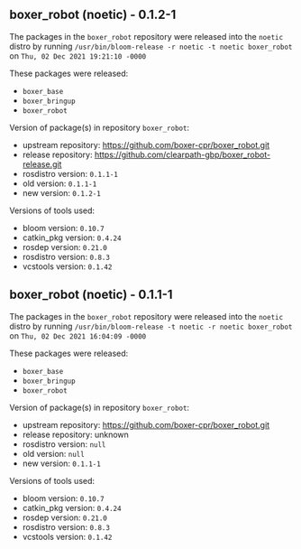 ## boxer_robot (noetic) - 0.1.2-1

The packages in the `boxer_robot` repository were released into the `noetic` distro by running `/usr/bin/bloom-release -r noetic -t noetic boxer_robot` on `Thu, 02 Dec 2021 19:21:10 -0000`

These packages were released:
- `boxer_base`
- `boxer_bringup`
- `boxer_robot`

Version of package(s) in repository `boxer_robot`:

- upstream repository: https://github.com/boxer-cpr/boxer_robot.git
- release repository: https://github.com/clearpath-gbp/boxer_robot-release.git
- rosdistro version: `0.1.1-1`
- old version: `0.1.1-1`
- new version: `0.1.2-1`

Versions of tools used:

- bloom version: `0.10.7`
- catkin_pkg version: `0.4.24`
- rosdep version: `0.21.0`
- rosdistro version: `0.8.3`
- vcstools version: `0.1.42`


## boxer_robot (noetic) - 0.1.1-1

The packages in the `boxer_robot` repository were released into the `noetic` distro by running `/usr/bin/bloom-release -t noetic -r noetic boxer_robot` on `Thu, 02 Dec 2021 16:04:09 -0000`

These packages were released:
- `boxer_base`
- `boxer_bringup`
- `boxer_robot`

Version of package(s) in repository `boxer_robot`:

- upstream repository: https://github.com/boxer-cpr/boxer_robot.git
- release repository: unknown
- rosdistro version: `null`
- old version: `null`
- new version: `0.1.1-1`

Versions of tools used:

- bloom version: `0.10.7`
- catkin_pkg version: `0.4.24`
- rosdep version: `0.21.0`
- rosdistro version: `0.8.3`
- vcstools version: `0.1.42`


